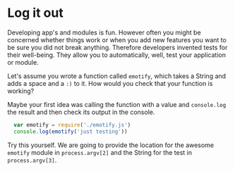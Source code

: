 # Log it out

Developing app's and modules is fun. However often you might be concerned whether things
work or when you add new features you want to be sure you did not break anything. 
Therefore developers invented tests for their well-being. They allow you to automatically,
well, test your application or module.

Let's assume you wrote a function called `emotify`, which takes a String and adds
a space and a `:)` to it. How would you check that your function is working?

Maybe your first idea was calling the function with a value and `console.log` the 
result and then check its output in the console.

```js
  var emotify = require('./emotify.js')
  console.log(emotify('just testing'))
```

Try this yourself. We are going to provide the location for the awesome
`emotify` module in `process.argv[2]` and the String for the test in `process.argv[3]`.
